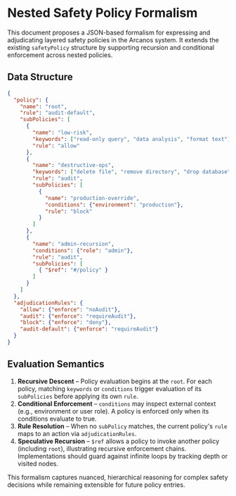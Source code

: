# Nested Safety Policy Formalism

This document proposes a JSON-based formalism for expressing and adjudicating layered safety policies in the Arcanos system. It extends the existing `safetyPolicy` structure by supporting recursion and conditional enforcement across nested policies.

## Data Structure

```json
{
  "policy": {
    "name": "root",
    "rule": "audit-default",
    "subPolicies": [
      {
        "name": "low-risk",
        "keywords": ["read-only query", "data analysis", "format text"],
        "rule": "allow"
      },
      {
        "name": "destructive-ops",
        "keywords": ["delete file", "remove directory", "drop database", "system shutdown"],
        "rule": "audit",
        "subPolicies": [
          {
            "name": "production-override",
            "conditions": {"environment": "production"},
            "rule": "block"
          }
        ]
      },
      {
        "name": "admin-recursion",
        "conditions": {"role": "admin"},
        "rule": "audit",
        "subPolicies": [
          { "$ref": "#/policy" }
        ]
      }
    ]
  },
  "adjudicationRules": {
    "allow": {"enforce": "noAudit"},
    "audit": {"enforce": "requireAudit"},
    "block": {"enforce": "deny"},
    "audit-default": {"enforce": "requireAudit"}
  }
}
```

## Evaluation Semantics

1. **Recursive Descent** – Policy evaluation begins at the `root`. For each policy, matching `keywords` or `conditions` trigger evaluation of its `subPolicies` before applying its own `rule`.
2. **Conditional Enforcement** – `conditions` may inspect external context (e.g., environment or user role). A policy is enforced only when its conditions evaluate to true.
3. **Rule Resolution** – When no `subPolicy` matches, the current policy's `rule` maps to an action via `adjudicationRules`.
4. **Speculative Recursion** – `$ref` allows a policy to invoke another policy (including `root`), illustrating recursive enforcement chains. Implementations should guard against infinite loops by tracking depth or visited nodes.

This formalism captures nuanced, hierarchical reasoning for complex safety decisions while remaining extensible for future policy entries.
